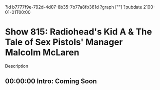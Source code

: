 ?id b7777f9e-792d-4d07-8b35-7b77a8fb361d
?graph [""]
?pubdate 2100-01-01T00:00

# Show 815: Radiohead's Kid A & The Tale of Sex Pistols' Manager Malcolm McLaren

Description

## 00:00:00 Intro: Coming Soon
